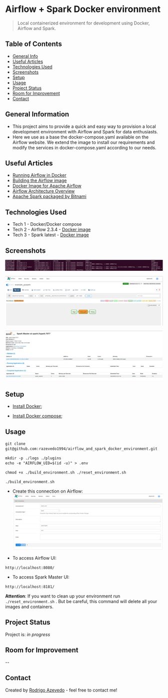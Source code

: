 # Airflow + Spark Docker environment
> Local containerized environment for development using Docker, Airflow and Spark.

## Table of Contents
* [General Info](#general-information)
* [Useful Articles](#useful-articles)
* [Technologies Used](#technologies-used)
* [Screenshots](#screenshots)
* [Setup](#setup)
* [Usage](#usage)
* [Project Status](#project-status)
* [Room for Improvement](#room-for-improvement)
* [Contact](#contact)


## General Information
- This project aims to provide a quick and easy way to provision a local development environment with Airflow and Spark for data enthusiasts.
- Here we use as a base the docker-compose.yaml available on the Airflow website. We extend the image to install our requirements and modify the services in docker-compose.yaml according to our needs.

## Useful Articles

- [Running Airflow in Docker](https://bit.ly/3Ukopke)
- [Building the Airflow image](https://bit.ly/3r9AVG5)
- [Docker Image for Apache Airflow](https://bit.ly/3dyXDE2)
- [Airflow Architecture Overview](https://bit.ly/3qXbHdz)
- [Apache Spark packaged by Bitnami](https://bit.ly/3BVm6gw)

## Technologies Used
- Tech 1 - Docker/Docker compose
- Tech 2 - Airflow 2.3.4 - [Docker image](https://bit.ly/3BSZRYt)
- Tech 3 - Spark latest - [Docker image](https://bit.ly/3S4eeio)


## Screenshots
![Containers](./images/containers.png)

![Dag run](./images/dag_run.png)

![Spark master](./images/spark_master.png)


## Setup

- [Install Docker](https://bit.ly/3LvbVCw);

- [Install Docker compose](https://bit.ly/3Sz57WP);

## Usage

```
git clone git@github.com:razevedo1994/airflow_and_spark_docker_environment.git
```

```
mkdir -p ./logs ./plugins
echo -e "AIRFLOW_UID=$(id -u)" > .env
```

```
chmod +x ./build_environment.sh ./reset_environment.sh
```

```
./build_environment.sh
```

- Create this connection on Airflow:
![Spark master](./images/spark_connection.png)

- To access Airflow UI:
```
http://localhost:8080/
```

- To access Spark Master UI:
```
http://localhost:8181/
```

 **Attention**: If you want to clean up your environment run `./reset_environment.sh` . But be careful, this command will delete all your images and containers.


## Project Status
Project is: _in progress_


## Room for Improvement

--

## Contact
Created by [Rodrigo Azevedo](https://www.linkedin.com/in/azevedo94/) - feel free to contact me!
